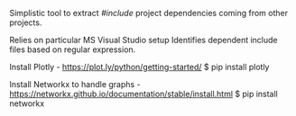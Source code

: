 Simplistic tool to extract *#include* project dependencies coming from other projects.

Relies on particular MS Visual Studio setup
Identifies dependent include files based on regular expression.

Install Plotly - https://plot.ly/python/getting-started/
$ pip install plotly

Install Networkx to handle graphs - https://networkx.github.io/documentation/stable/install.html
$ pip install networkx